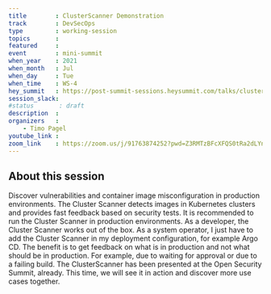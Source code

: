 ```yaml
---
title        : ClusterScanner Demonstration
track        : DevSecOps
type         : working-session
topics       :
featured     :
event        : mini-summit
when_year    : 2021
when_month   : Jul
when_day     : Tue
when_time    : WS-4
hey_summit   : https://post-summit-sessions.heysummit.com/talks/clusterscanner-demonstration/
session_slack:
#status       : draft
description  :
organizers   :
    - Timo Pagel
youtube_link :
zoom_link    : https://zoom.us/j/91763874252?pwd=Z3RMTzBFcXFQS0tRa2dLYnI4dlE1UT09
---
```


## About this session
Discover vulnerabilities and container image misconfiguration in production environments.
The Cluster Scanner detects images in Kubernetes clusters and provides fast feedback based on security tests. It is recommended to run the Cluster Scanner in production environments. As a developer, the Cluster Scanner works out of the box. As a system operator, I just have to add the Cluster Scanner in my deployment configuration, for example Argo CD. The benefit is to get feedback on what is in production and not what should be in production. For example, due to waiting for approval or due to a failing build.
The ClusterScanner has been presented at the Open Security Summit, already. This time, we will see it in action and discover more use cases together.
